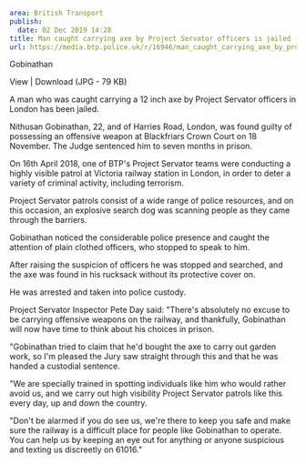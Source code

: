 ```yaml
area: British Transport
publish:
  date: 02 Dec 2019 14:28
title: Man caught carrying axe by Project Servator officers is jailed - London
url: https://media.btp.police.uk/r/16946/man_caught_carrying_axe_by_project_servator_offic
```

Gobinathan

View | Download (JPG - 79 KB)

A man who was caught carrying a 12 inch axe by Project Servator officers in London has been jailed.

Nithusan Gobinathan, 22, and of Harries Road, London, was found guilty of possessing an offensive weapon at Blackfriars Crown Court on 18 November. The Judge sentenced him to seven months in prison.

On 16th April 2018, one of BTP's Project Servator teams were conducting a highly visible patrol at Victoria railway station in London, in order to deter a variety of criminal activity, including terrorism.

Project Servator patrols consist of a wide range of police resources, and on this occasion, an explosive search dog was scanning people as they came through the barriers.

Gobinathan noticed the considerable police presence and caught the attention of plain clothed officers, who stopped to speak to him.

After raising the suspicion of officers he was stopped and searched, and the axe was found in his rucksack without its protective cover on.

He was arrested and taken into police custody.

Project Servator Inspector Pete Day said: "There's absolutely no excuse to be carrying offensive weapons on the railway, and thankfully, Gobinathan will now have time to think about his choices in prison.

"Gobinathan tried to claim that he'd bought the axe to carry out garden work, so I'm pleased the Jury saw straight through this and that he was handed a custodial sentence.

"We are specially trained in spotting individuals like him who would rather avoid us, and we carry out high visibility Project Servator patrols like this every day, up and down the country.

"Don't be alarmed if you do see us, we're there to keep you safe and make sure the railway is a difficult place for people like Gobinathan to operate. You can help us by keeping an eye out for anything or anyone suspicious and texting us discreetly on 61016."
